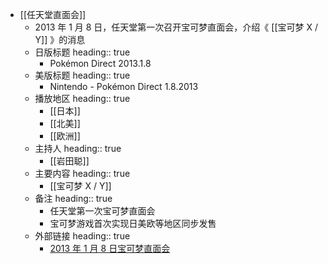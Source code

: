 - [[任天堂直面会]]
	- 2013 年 1 月 8 日，任天堂第一次召开宝可梦直面会，介绍《 [[宝可梦 X / Y]] 》的消息
	- 日版标题
	  heading:: true
		- Pokémon Direct 2013.1.8
	- 美版标题
	  heading:: true
		- Nintendo - Pokémon Direct 1.8.2013
	- 播放地区
	  heading:: true
		- [[日本]]
		- [[北美]]
		- [[欧洲]]
	- 主持人
	  heading:: true
		- [[岩田聪]]
	- 主要内容
	  heading:: true
		- [[宝可梦 X / Y]]
	- 备注
	  heading:: true
		- 任天堂第一次宝可梦直面会
		- 宝可梦游戏首次实现日美欧等地区同步发售
	- 外部链接
	  heading:: true
		- [2013 年 1 月 8 日宝可梦直面会](https://www.bilibili.com/video/BV19E411b7q7/)